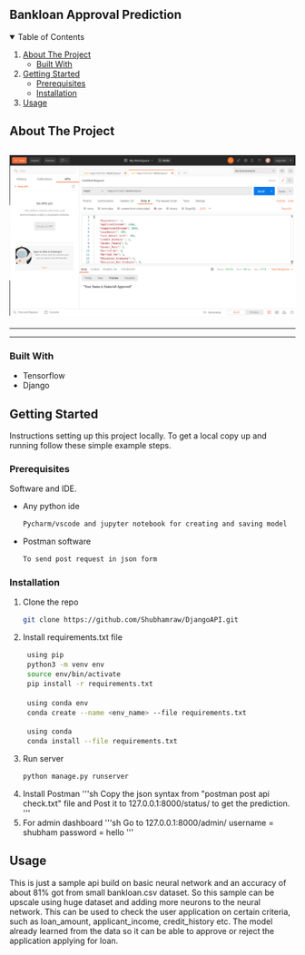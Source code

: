 ## Bankloan Approval Prediction

<!-- TABLE OF CONTENTS -->
<details open="open">
  <summary>Table of Contents</summary>
  <ol>
    <li>
      <a href="#about-the-project">About The Project</a>
      <ul>
        <li><a href="#built-with">Built With</a></li>
      </ul>
    </li>
    <li>
      <a href="#getting-started">Getting Started</a>
      <ul>
        <li><a href="#prerequisites">Prerequisites</a></li>
        <li><a href="#installation">Installation</a></li>
      </ul>
    </li>
    <li><a href="#usage">Usage</a></li>
  </ol>
</details>



<!-- ABOUT THE PROJECT -->
## About The Project

![Screenshot](api.png)
------
----
------
### Built With
- Tensorflow
- Django

<!-- GETTING STARTED -->
## Getting Started

Instructions setting up this project locally.
To get a local copy up and running follow these simple example steps.

### Prerequisites

 Software and IDE.
* Any python ide
  ```sh
  Pycharm/vscode and jupyter notebook for creating and saving model
  ```
* Postman software
  ```sh
  To send post request in json form
  ```

### Installation

1. Clone the repo
   ```sh
   git clone https://github.com/Shubhamraw/DjangoAPI.git
   ```
2. Install requirements.txt file
   ```sh
    using pip
    python3 -m venv env
    source env/bin/activate
    pip install -r requirements.txt
    
    using conda env
    conda create --name <env_name> --file requirements.txt
    
    using conda
    conda install --file requirements.txt
   ```
3. Run server
   ```sh
   python manage.py runserver
   ```
4. Install Postman
   '''sh
   Copy the json syntax from "postman post api check.txt" file and Post it to 127.0.0.1:8000/status/
   to get the prediction.
   '''
5. For admin dashboard
   '''sh
   Go to 127.0.0.1:8000/admin/
   username = shubham
   password = hello
   '''


<!-- USAGE EXAMPLES -->
## Usage
This is just a sample api build on basic neural network and an accuracy of about 81% got from 
small bankloan.csv dataset. So this sample can be upscale using huge dataset and adding more 
neurons to the neural network. This can be used to check the user application on certain criteria,
such as loan_amount, applicant_income, credit_history etc. The model already learned from the data so it can be able
to approve or reject the application applying for loan.




